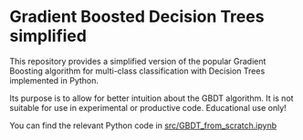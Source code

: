 # Gradient Boosted Decision Trees simplified

This repository provides a simplified version of the popular Gradient Boosting algorithm for multi-class classification with Decision Trees implemented in Python.

Its purpose is to allow for better intuition about the GBDT algorithm. It is not suitable for use in experimental or productive code. Educational use only!

You can find the relevant Python code in [src/GBDT_from_scratch.ipynb](https://github.com/svenstehle/gbc_simplified/blob/main/src/GBDT_from_scratch.ipynb)
